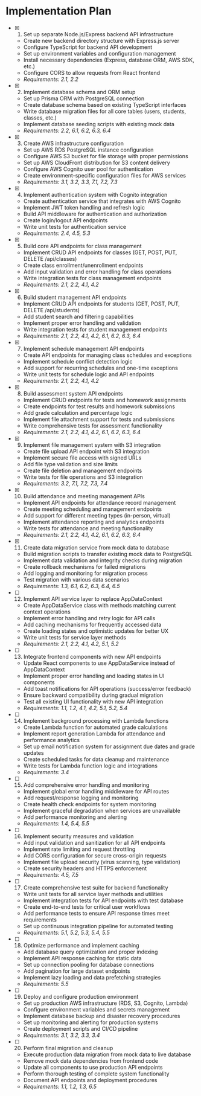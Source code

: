 # Implementation Plan

- [x] 1. Set up separate Node.js/Express backend API infrastructure
  - Create new backend directory structure with Express.js server
  - Configure TypeScript for backend API development
  - Set up environment variables and configuration management
  - Install necessary dependencies (Express, database ORM, AWS SDK, etc.)
  - Configure CORS to allow requests from React frontend
  - _Requirements: 2.1, 2.2_

- [x] 2. Implement database schema and ORM setup
  - Set up Prisma ORM with PostgreSQL connection
  - Create database schema based on existing TypeScript interfaces
  - Write database migration files for all core tables (users, students, classes, etc.)
  - Implement database seeding scripts with existing mock data
  - _Requirements: 2.2, 6.1, 6.2, 6.3, 6.4_

- [x] 3. Create AWS infrastructure configuration
  - Set up AWS RDS PostgreSQL instance configuration
  - Configure AWS S3 bucket for file storage with proper permissions
  - Set up AWS CloudFront distribution for S3 content delivery
  - Configure AWS Cognito user pool for authentication
  - Create environment-specific configuration files for AWS services
  - _Requirements: 3.1, 3.2, 3.3, 7.1, 7.2, 7.3_

- [x] 4. Implement authentication system with Cognito integration
  - Create authentication service that integrates with AWS Cognito
  - Implement JWT token handling and refresh logic
  - Build API middleware for authentication and authorization
  - Create login/logout API endpoints
  - Write unit tests for authentication service
  - _Requirements: 2.4, 4.5, 5.3_

- [x] 5. Build core API endpoints for class management
  - Implement CRUD API endpoints for classes (GET, POST, PUT, DELETE /api/classes)
  - Create class enrollment/unenrollment endpoints
  - Add input validation and error handling for class operations
  - Write integration tests for class management endpoints
  - _Requirements: 2.1, 2.2, 4.1, 4.2_

- [x] 6. Build student management API endpoints
  - Implement CRUD API endpoints for students (GET, POST, PUT, DELETE /api/students)
  - Add student search and filtering capabilities
  - Implement proper error handling and validation
  - Write integration tests for student management endpoints
  - _Requirements: 2.1, 2.2, 4.1, 4.2, 6.1, 6.2, 6.3, 6.4_

- [x] 7. Implement schedule management API endpoints
  - Create API endpoints for managing class schedules and exceptions
  - Implement schedule conflict detection logic
  - Add support for recurring schedules and one-time exceptions
  - Write unit tests for schedule logic and API endpoints
  - _Requirements: 2.1, 2.2, 4.1, 4.2_

- [x] 8. Build assessment system API endpoints
  - Implement CRUD endpoints for tests and homework assignments
  - Create endpoints for test results and homework submissions
  - Add grade calculation and percentage logic
  - Implement file attachment support for tests and submissions
  - Write comprehensive tests for assessment functionality
  - _Requirements: 2.1, 2.2, 4.1, 4.2, 6.1, 6.2, 6.3, 6.4_

- [x] 9. Implement file management system with S3 integration
  - Create file upload API endpoint with S3 integration
  - Implement secure file access with signed URLs
  - Add file type validation and size limits
  - Create file deletion and management endpoints
  - Write tests for file operations and S3 integration
  - _Requirements: 3.2, 7.1, 7.2, 7.3, 7.4_

- [x] 10. Build attendance and meeting management APIs
  - Implement API endpoints for attendance record management
  - Create meeting scheduling and management endpoints
  - Add support for different meeting types (in-person, virtual)
  - Implement attendance reporting and analytics endpoints
  - Write tests for attendance and meeting functionality
  - _Requirements: 2.1, 2.2, 4.1, 4.2, 6.1, 6.2, 6.3, 6.4_

- [x] 11. Create data migration service from mock data to database
  - Build migration scripts to transfer existing mock data to PostgreSQL
  - Implement data validation and integrity checks during migration
  - Create rollback mechanisms for failed migrations
  - Add logging and monitoring for migration process
  - Test migration with various data scenarios
  - _Requirements: 1.3, 6.1, 6.2, 6.3, 6.4, 6.5_

- [ ] 12. Implement API service layer to replace AppDataContext
  - Create AppDataService class with methods matching current context operations
  - Implement error handling and retry logic for API calls
  - Add caching mechanisms for frequently accessed data
  - Create loading states and optimistic updates for better UX
  - Write unit tests for service layer methods
  - _Requirements: 2.1, 2.2, 4.1, 4.2, 5.1, 5.2_

- [ ] 13. Integrate frontend components with new API endpoints
  - Update React components to use AppDataService instead of AppDataContext
  - Implement proper error handling and loading states in UI components
  - Add toast notifications for API operations (success/error feedback)
  - Ensure backward compatibility during gradual migration
  - Test all existing UI functionality with new API integration
  - _Requirements: 1.1, 1.2, 4.1, 4.2, 5.1, 5.2, 5.4_

- [ ] 14. Implement background processing with Lambda functions
  - Create Lambda function for automated grade calculations
  - Implement report generation Lambda for attendance and performance analytics
  - Set up email notification system for assignment due dates and grade updates
  - Create scheduled tasks for data cleanup and maintenance
  - Write tests for Lambda function logic and integrations
  - _Requirements: 3.4_

- [ ] 15. Add comprehensive error handling and monitoring
  - Implement global error handling middleware for API routes
  - Add request/response logging and monitoring
  - Create health check endpoints for system monitoring
  - Implement graceful degradation when services are unavailable
  - Add performance monitoring and alerting
  - _Requirements: 1.4, 5.4, 5.5_

- [ ] 16. Implement security measures and validation
  - Add input validation and sanitization for all API endpoints
  - Implement rate limiting and request throttling
  - Add CORS configuration for secure cross-origin requests
  - Implement file upload security (virus scanning, type validation)
  - Create security headers and HTTPS enforcement
  - _Requirements: 4.5, 7.5_

- [ ] 17. Create comprehensive test suite for backend functionality
  - Write unit tests for all service layer methods and utilities
  - Implement integration tests for API endpoints with test database
  - Create end-to-end tests for critical user workflows
  - Add performance tests to ensure API response times meet requirements
  - Set up continuous integration pipeline for automated testing
  - _Requirements: 5.1, 5.2, 5.3, 5.4, 5.5_

- [ ] 18. Optimize performance and implement caching
  - Add database query optimization and proper indexing
  - Implement API response caching for static data
  - Set up connection pooling for database connections
  - Add pagination for large dataset endpoints
  - Implement lazy loading and data prefetching strategies
  - _Requirements: 5.5_

- [ ] 19. Deploy and configure production environment
  - Set up production AWS infrastructure (RDS, S3, Cognito, Lambda)
  - Configure environment variables and secrets management
  - Implement database backup and disaster recovery procedures
  - Set up monitoring and alerting for production systems
  - Create deployment scripts and CI/CD pipeline
  - _Requirements: 3.1, 3.2, 3.3, 3.4_

- [ ] 20. Perform final migration and cleanup
  - Execute production data migration from mock data to live database
  - Remove mock data dependencies from frontend code
  - Update all components to use production API endpoints
  - Perform thorough testing of complete system functionality
  - Document API endpoints and deployment procedures
  - _Requirements: 1.1, 1.2, 1.3, 6.5_